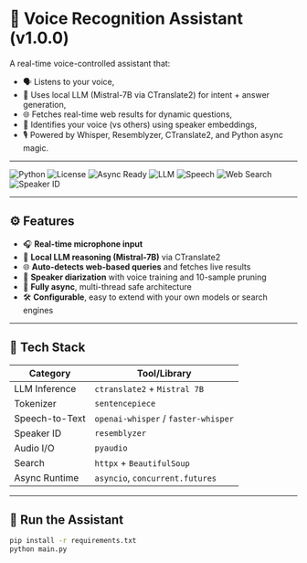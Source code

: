 # 🧠 Voice Recognition Assistant (v1.0.0)

A real-time voice-controlled assistant that:
- 🗣️ Listens to your voice,
- 🧠 Uses local LLM (Mistral-7B via CTranslate2) for intent + answer generation,
- 🌐 Fetches real-time web results for dynamic questions,
- 🧬 Identifies your voice (vs others) using speaker embeddings,
- 🎙️ Powered by Whisper, Resemblyzer, CTranslate2, and Python async magic.

---

![Python](https://img.shields.io/badge/python-3.10+-blue)
![License](https://img.shields.io/badge/license-MIT-green)
![Async Ready](https://img.shields.io/badge/asyncio-enabled-brightgreen)
![LLM](https://img.shields.io/badge/LLM-Mistral--7B-orange)
![Speech](https://img.shields.io/badge/speech-Whisper-lightgrey)
![Web Search](https://img.shields.io/badge/web--search-duckduckgo-purple)
![Speaker ID](https://img.shields.io/badge/speaker--recognition-resemblyzer-9cf)

---

## ⚙️ Features

- 🎧 **Real-time microphone input**
- 🤖 **Local LLM reasoning (Mistral-7B)** via CTranslate2
- 🌐 **Auto-detects web-based queries** and fetches live results
- 🎤 **Speaker diarization** with voice training and 10-sample pruning
- 🧠 **Fully async**, multi-thread safe architecture
- 🛠️ **Configurable**, easy to extend with your own models or search engines

---

## 🧰 Tech Stack

| Category        | Tool/Library        |
|----------------|---------------------|
| LLM Inference  | `ctranslate2` + `Mistral 7B` |
| Tokenizer      | `sentencepiece`      |
| Speech-to-Text | `openai-whisper` / `faster-whisper` |
| Speaker ID     | `resemblyzer`        |
| Audio I/O      | `pyaudio`            |
| Search         | `httpx` + `BeautifulSoup` |
| Async Runtime  | `asyncio`, `concurrent.futures` |

---

## 🚀 Run the Assistant

```bash
pip install -r requirements.txt
python main.py
